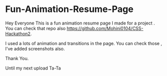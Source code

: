 # Fun-Animation-Resume-Page
Hey Everyone
This is a fun animation resume page I made for a project .
You can check that repo also https://github.com/Mohini0104/CSS-Hackathon2.

I used a lots of animation and transitions in the page.
You can check those , I've added screenshots also.

Thank You.

Until my next upload
Ta-Ta
